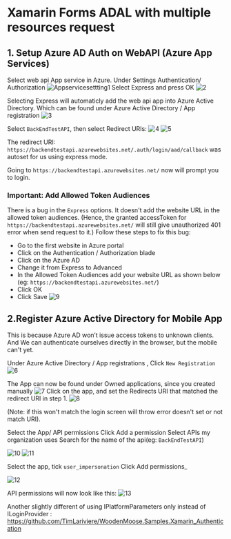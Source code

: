 # Xamarin Forms ADAL with multiple resources request
 
## 1. Setup Azure AD Auth on WebAPI (Azure App Services)
 Select web api App service in Azure. Under Settings Authentication/ Authorization
![Appservicesettting1](appservicesettting1.png)
Select Express and press OK
![2](2.png)

Selecting Express will automaticly add the web api app into Azure Active Directory.
Which can be found under Azure Active Directory / App registration
![3](3.png)

Select `BackEndTestAPI`, then select Redirect URIs:
 ![4](4.png)
![5](5.png)

The redirect URI: `https://backendtestapi.azurewebsites.net/.auth/login/aad/callback` was autoset for
us using express mode.

Going to `https://backendtestapi.azurewebsites.net/` now will prompt you to login.

### Important:     Add Allowed Token Audiences
There is a bug in the `Express` options. It doesn't add the website URL in the allowed token audiences. 
(Hence, the granted accessToken for `https://backendtestapi.azurewebsites.net/` will still give unauthorized 401 error
when send request to it.)
Follow these steps to fix this bug:

* Go to the first website in Azure portal
* Click on the Authentication / Authorization blade
* Click on the Azure AD
* Change it from Express to Advanced
* In the Allowed Token Audiences add your website URL as shown below (eg: `https://backendtestapi.azurewebsites.net/`)
* Click OK
* Click Save
![9](9.png)


## 2.Register Azure Active Directory for Mobile App 

This is because Azure AD won’t issue access tokens to unknown clients. And We can authenticate ourselves directly in the browser, but the mobile can't yet.

Under Azure Active Directory / App registrations , Click `New Registration`
![6](6.png)

The App can now be found under Owned applications, since you created manually
![7](7.png)
Click on the app, and set the Redirects URI that matched the redirect URI in step 1.
![8](8.png)

(Note: if this won't match the login screen will throw error doesn't set or not match URI).

Select the App/ API permissions
Click Add a permission
Select APIs my organization uses
Search for the name of the api(eg: `BackEndTestAPI`)

![10](10.png)
![11](11.png)

Select the app, tick `user_impersonation`
Click Add permissions_

![12](12.png)

API permissions will now look like this:
![13](13.png)



Another slightly different of using IPlatformParameters only instead of ILoginProvider : 
https://github.com/TimLariviere/WoodenMoose.Samples.Xamarin_Authentication







